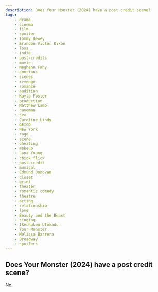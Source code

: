 ```yaml
---
description: Does Your Monster (2024) have a post credit scene?
tags: 
    - drama
    - cinema
    - film
    - spoiler
    - Tommy Dewey
    - Brandon Victor Dixon
    - loss
    - indie
    - post-credits
    - movie
    - Meghann Fahy
    - emotions
    - scenes
    - revenge
    - romance
    - audition
    - Kayla Foster
    - production
    - Matthew Lamb
    - caveman
    - sex
    - Caroline Lindy
    - GEICO
    - New York
    - rage
    - scene
    - cheating
    - makeup
    - Lana Young
    - chick flick
    - post-credit
    - musical
    - Edmund Donovan
    - closet
    - grief
    - theater
    - romantic comedy
    - theatre
    - acting
    - relationship
    - love
    - Beauty and the Beast
    - singing
    - Ikechukwu Ufomadu
    - Your Monster
    - Melissa Barrera
    - Broadway
    - spoilers
---
```


## Does Your Monster (2024) have a post credit scene?

No.
